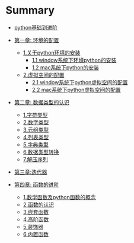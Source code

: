 # Summary

* [python基础到进阶](README.md)

* [第一章: 环境的配置](chapter01/1.0.md)
  * [1.关于python环境的安装](chapter01/1.1.md)
    * [1.1 window系统下环境python的安装](chapter01/1.1.md)
    * [1.2 mac系统下python的安装](chapter01/1.2.md)
  * [2.虚拟空间的配置](chapter01/2.0.md)
    * [2.1 window系统下python虚拟空间的配置](chapter01/2.1.md)
    * [2.2 mac系统下python虚拟空间的配置](chapter01/2.2.md)
* [第二章: 数据类型的认识](chapter02/1.md)
  * [1.字符类型](chapter02/1.md)
  * [2.数字类型](chapter02/2.md)
  * [3.元组类型](chapter02/3.md)
  * [4.列表类型](chapter02/4.md)
  * [5.字典类型](chapter02/5.md)
  * [6.数据类型转换](chapter02/6.md)
  * [7.解压序列](chapter02/7.md)
* [第三章:迭代器](chapter03/1.md)
* [第四章: 函数的进阶](chapter04/1.md)
  * [1.数学函数及python函数的概念]()
  * [2.函数的认识]()
  * [3.嵌套函数]()
  * [4.高阶函数]()
  * [5.装饰器](chapter04/5.md)
  * [6.内置函数]()

